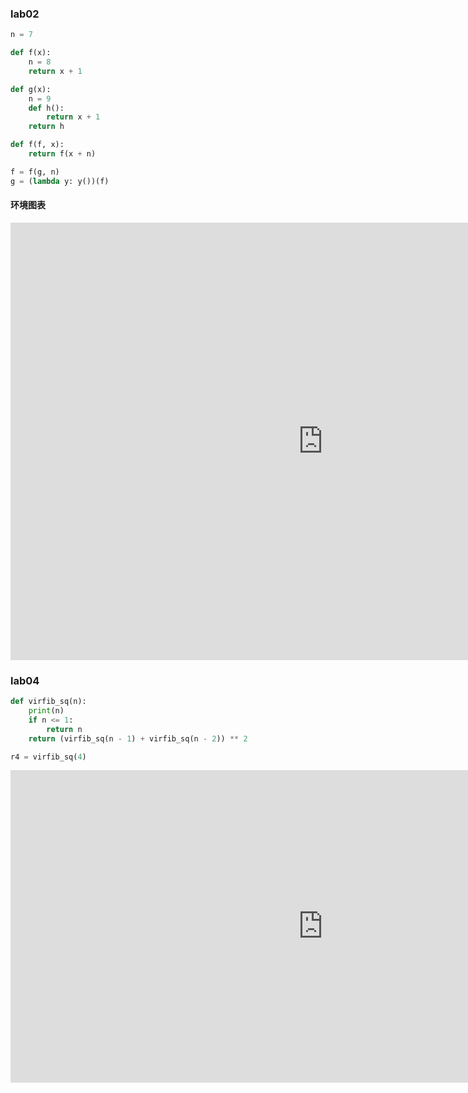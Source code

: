 ### lab02

```python
n = 7

def f(x):
    n = 8
    return x + 1

def g(x):
    n = 9
    def h():
        return x + 1
    return h

def f(f, x):
    return f(x + n)

f = f(g, n)
g = (lambda y: y())(f)
```

#### 环境图表

<iframe width="1000" height="700" frameborder="0" src="https://pythontutor.com/iframe-embed.html#code=n%20%3D%207%0A%0Adef%20f%28x%29%3A%0A%20%20%20%20n%20%3D%208%0A%20%20%20%20return%20x%20%2B%201%0A%0Adef%20g%28x%29%3A%0A%20%20%20%20n%20%3D%209%0A%20%20%20%20def%20h%28%29%3A%0A%20%20%20%20%20%20%20%20return%20x%20%2B%201%0A%20%20%20%20return%20h%0A%0Adef%20f%28f,%20x%29%3A%0A%20%20%20%20return%20f%28x%20%2B%20n%29%0A%0Af%20%3D%20f%28g,%20n%29%0Ag%20%3D%20%28lambda%20y%3A%20y%28%29%29%28f%29&codeDivHeight=400&codeDivWidth=350&cumulative=false&curInstr=18&heapPrimitives=nevernest&mode=display&origin=opt-frontend.js&py=3&rawInputLstJSON=%5B%5D&textReferences=false"> </iframe>



### lab04

```python
def virfib_sq(n):
    print(n)
    if n <= 1:
        return n
    return (virfib_sq(n - 1) + virfib_sq(n - 2)) ** 2

r4 = virfib_sq(4)
```



<iframe width="1000" height="500" frameborder="0" src="https://pythontutor.com/iframe-embed.html#code=def%20virfib_sq%28n%29%3A%0A%20%20%20%20print%28n%29%0A%20%20%20%20if%20n%20%3C%3D%201%3A%0A%20%20%20%20%20%20%20%20return%20n%0A%20%20%20%20return%20%28virfib_sq%28n%20-%201%29%20%2B%20virfib_sq%28n%20-%202%29%29%20**%202%0A%20%20%20%20%0Ar4%20%3D%20virfib_sq%284%29&codeDivHeight=400&codeDivWidth=350&cumulative=false&curInstr=0&heapPrimitives=nevernest&origin=opt-frontend.js&py=3&rawInputLstJSON=%5B%5D&textReferences=false"> </iframe>